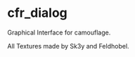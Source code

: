 cfr_dialog
===================

Graphical Interface for camouflage.

All Textures made by Sk3y and Feldhobel.
